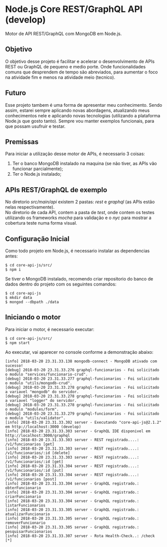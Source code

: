 # Node.js Core REST/GraphQL API (develop)

Motor de API REST/GraphQL com MongoDB em Node.js.

## Objetivo  

O objetivo desse projeto é facilitar e acelerar o desenvolvimento de APIs REST ou GraphQL de pequeno e medio porte.
Onde funcionalidades comuns que desprendem de tempo são abreviados, para aumentar o foco na atividade fim e menos na atividade meio (tecnico).

## Futuro

Esse projeto tambem é uma forma de apresentar meu conhecimento. Sendo assim, estarei sempre aplicando novas abordagens, atualizando meus conhecimentos nele e aplicando novas tecnologias (utilizando a plataforma Node.js que gosto tanto). Sempre vou manter exemplos funcionais, para que possam usufruir e testar.

## Premissas

Para iniciar a utilização desse motor de APIs, é necessario 3 coisas:   
1. Ter o banco MongoDB instalado na maquina (se não tiver, as APIs vão funcionar parcialmente);
2. Ter o Node.js instalado;

## APIs REST/GraphQL de exemplo

No diretorio *src/main/api* existem 2 pastas: *rest* e *graphql* (as APIs estão nelas respectivamente).  
No diretorio de cada API, contem a pasta de *test*, onde contem os testes utilizando os frameworks *mocha* para validação e o *nyc* para mostrar a cobertura teste numa forma visual.

## Configuração Inicial

Como todo projeto em Node.js, é necessario instalar as dependencias antes:
```console
$ cd core-api-js/src/
$ npm i
```
Se tiver o MongoDB instalado, recomendo criar repositorio do banco de dados dentro do projeto com os seguintes comandos:
```console
$ cd core-api-js
$ mkdir data
$ mongod --dbpath ./data
```

## Iniciando o motor

Para iniciar o motor, é necessario executar:
```console
$ cd core-api-js/src/
$ npm start
```
Ao executar, vai aparecer no console conforme a demonstração abaixo:
```console
[info] 2018-03-20 23.31.33.138 mongodb-connect - MongoDB ativado com sucesso!
[debug] 2018-03-20 23.31.33.276 graphql-funcionarios - Foi solicitado o modulo "services/funcionario-crud".
[debug] 2018-03-20 23.31.33.277 graphql-funcionarios - Foi solicitado o modulo "utils/mongodb-crud".
[debug] 2018-03-20 23.31.33.278 graphql-funcionarios - Foi solicitado a variavel "mongodb" do servidor.
[debug] 2018-03-20 23.31.33.278 graphql-funcionarios - Foi solicitado a variavel "logger" do servidor.
[debug] 2018-03-20 23.31.33.278 graphql-funcionarios - Foi solicitado o modulo "modules/form".
[debug] 2018-03-20 23.31.33.279 graphql-funcionarios - Foi solicitado o modulo "utils/validator".
[info] 2018-03-20 23.31.33.302 server - Executando "core-api-js@2.1.2" em http://localhost:3000 (develop)
[info] 2018-03-20 23.31.33.303 server - GraphQL IDE disponivel em http://localhost:3000/graphql
[info] 2018-03-20 23.31.33.303 server - REST registrado....: /v1/funcionarios [get]
[info] 2018-03-20 23.31.33.303 server - REST registrado....: /v1/funcionarios/:id [delete]
[info] 2018-03-20 23.31.33.303 server - REST registrado....: /v1/funcionarios/:id [get]
[info] 2018-03-20 23.31.33.304 server - REST registrado....: /v1/funcionarios/:id [put]
[info] 2018-03-20 23.31.33.304 server - REST registrado....: /v1/funcionarios [post]
[info] 2018-03-20 23.31.33.304 server - GraphQL registrado.: obterFuncionario
[info] 2018-03-20 23.31.33.304 server - GraphQL registrado.: criarFuncionario
[info] 2018-03-20 23.31.33.304 server - GraphQL registrado.: listarFuncionarios
[info] 2018-03-20 23.31.33.305 server - GraphQL registrado.: atualizarFuncionario
[info] 2018-03-20 23.31.33.305 server - GraphQL registrado.: removerFuncionario
[info] 2018-03-20 23.31.33.305 server - GraphQL registrado.: pesquisarFuncionarios
[info] 2018-03-20 23.31.33.307 server - Rota Health-Check..: /check [*]
```
